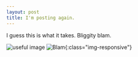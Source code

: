 ```yaml
---
layout: post
title: I'm posting again. 
---
```

I guess this is what it takes. Bliggity blam. 

![useful image]({{https://pbs.twimg.com/profile_images/2913216379/3a02455b3037c20bd94532eba2cfb223_400x400.jpeg}}/assets/coffee.jpg)
![Blam](/assets/coffee.jpg){:class="img-responsive"}
